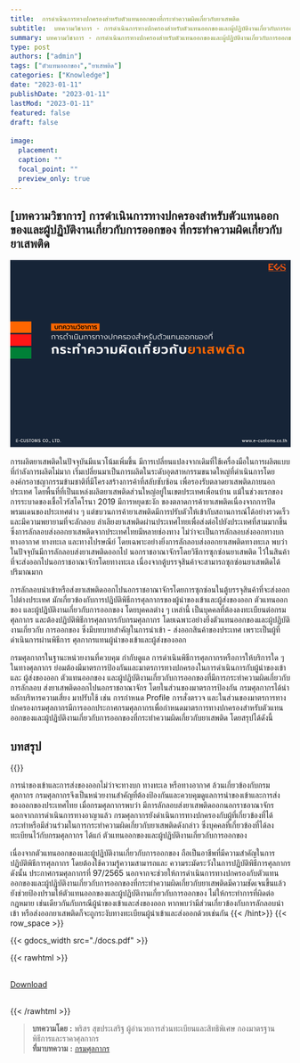 ```yaml
---
title:  การดำเนินการทางปกครองสำหรับตัวแทนออกของที่กระทำความผิดเกี่ยวกับยาเสพติด
subtitle:  บทความวิชาการ - การดำเนินการทางปกครองสำหรับตัวแทนออกของและผู้ปฏิบัติงานเกี่ยวกับการออกของ ที่กระทำความผิดเกี่ยวกับยาเสพติด
summary: บทความวิชาการ - การดำเนินการทางปกครองสำหรับตัวแทนออกของและผู้ปฏิบัติงานเกี่ยวกับการออกของ ที่กระทำความผิดเกี่ยวกับยาเสพติด
type: post
authors: ["admin"]
tags: ["ตัวแทนออกของ","ยาเสพติด"]
categories: ["Knowledge"]
date: "2023-01-11"
publishDate: "2023-01-11"
lastMod: "2023-01-11"
featured: false
draft: false

image:
  placement:
  caption: ""
  focal_point: ""
  preview_only: true
---
```


## [บทความวิชาการ] การดำเนินการทางปกครองสำหรับตัวแทนออกของและผู้ปฏิบัติงานเกี่ยวกับการออกของ ที่กระทำความผิดเกี่ยวกับยาเสพติด

![](featured.png)

การผลิตยาเสพติดในปัจจุบันมีแนวโน้มเพิ่มขึ้น มีการเปลี่ยนแปลงจากเดิมที่ใช้เครื่องมือในการผลิตแบบที่กำลังการผลิตไม่มาก เริ่มเปลี่ยนมาเป็นการผลิตในระดับอุตสาหกรรมขนาดใหญ่ที่ดำเนินการโดยองค์กรอาชญากรรมข้ามชาติที่มีโครงสร้างการค้าที่สลับซับซ้อน เพื่อรองรับตลาดยาเสพติดภายนอกประเทศ โดยพื้นที่ที่เป็นแหล่งผลิตยาเสพติดส่วนใหญ่อยู่ในเขตประเทศเพื่อนบ้าน แม้ในช่วงแรกของการระบาดของเชื้อไวรัสโคโรนา 2019 มีการหยุดชะงัก ของตลาดการค้ายาเสพติดเนื่องจากการปิดพรมแดนของประเทศต่าง ๆ แต่ขบวนการค้ายาเสพติดมีการปรับตัวให้เข้ากับสถานการณ์ได้อย่างรวดเร็ว และมีความพยายามที่จะลักลอบ ลําเลียงยาเสพติดผ่านประเทศไทยเพื่อส่งต่อไปยังประเทศที่สามมากขึ้น ซึ่งการลักลอบส่งออกยาเสพติดจากประเทศไทยมีหลายช่องทาง ไม่ว่าจะเป็นการลักลอบส่งออกทางบก ทางอากาศ ทางทะเล และทางไปรษณีย์ โดยเฉพาะอย่างยิ่งการลักลอบส่งออกยาเสพติดทางทะเล พบว่าในปัจจุบันมีการลักลอบส่งยาเสพติดออกไป นอกราชอาณาจักรโดยวิธีการซุกซ่อนยาเสพติด ไว้ในสินค้าที่จะส่งออกไปนอกราชอาณาจักรโดยทางทะเล เนื่องจากตู้บรรจุสินค้าจะสามารถซุกซ่อนยาเสพติดได้ปริมาณมาก

การลักลอบนําเข้าหรือส่งยาเสพติดออกไปนอกราชอาณาจักรโดยการซุกซ่อนในตู้บรรจุสินค้าที่จะส่งออก ไปต่างประเทศ มักเกี่ยวข้องกับการปฏิบัติพิธีการศุลกากรของผู้นําของเข้าและผู้ส่งของออก ตัวแทนออกของ และผู้ปฏิบัติงานเกี่ยวกับการออกของ โดยบุคคลต่าง ๆ เหล่านี้ เป็นบุคคลที่ต้องลงทะเบียนต่อกรมศุลกากร และต้องปฏิบัติพิธีการศุลกากรกับกรมศุลกากร โดยเฉพาะอย่างยิ่งตัวแทนออกของและผู้ปฏิบัติงานเกี่ยวกับ การออกของ ซึ่งมีบทบาทสำคัญในการนําเข้า - ส่งออกสินค้าของประเทศ เพราะเป็นผู้ที่ดำเนินการผ่านพิธีการ ศุลกากรแทนผู้นําของเข้าและผู้ส่งของออก

กรมศุลกากรในฐานะหน่วยงานที่ควบคุม กำกับดูแล การดำเนินพิธีการศุลกากรหรือการให้บริการใด ๆ ในทางศุลกากร ย่อมต้องมีมาตรการป้องกันและมาตรการทางปกครองในการดำเนินการกับผู้นําของเข้าและ ผู้ส่งของออก ตัวแทนออกของ และผู้ปฏิบัติงานเกี่ยวกับการออกของที่มีการกระทำความผิดเกี่ยวกับการลักลอบ ส่งยาเสพติดออกไปนอกราชอาณาจักร โดยในส่วนของมาตรการป้องกัน กรมศุลกากรได้นําหลักบริหารความเสี่ยง มาปรับใช้ เช่น การกำหนด Profile การสั่งตรวจ และในส่วนของมาตรการทางปกครองกรมศุลกากรมีการออกประกาศกรมศุลกากรเพื่อกำหนดมาตรการทางปกครองสำหรับตัวแทนออกของและผู้ปฏิบัติงานเกี่ยวกับการออกของที่กระทำความผิดเกี่ยวกับยาเสพติด โดยสรุปได้ดังนี้

## บทสรุป 

{{<hint success>}}

การนําของเข้าและการส่งของออกไม่ว่าจะทางบก ทางทะเล หรือทางอากาศ ล้วนเกี่ยวข้องกับกรมศุลกากร กรมศุลกากรจึงเป็นหน่วยงานสำคัญที่ต้องป้องกันและควบคุมดูแลการนําของเข้าและการส่งของออกของประเทศไทย เมื่อกรมศุลกากรพบว่า มีการลักลอบส่งยาเสพติดออกนอกราชอาณาจักร นอกจากการดำเนินการทางอาญาแล้ว กรมศุลกากรยังดำเนินการทางปกครองกับผู้ที่เกี่ยวข้องที่ได้กระทำหรือมีส่วนร่วมในการกระทำความผิดเกี่ยวกับยาเสพติดดังกล่าว ซึ่งบุคคลที่เกี่ยวข้องที่ได้ลงทะเบียนไว้กับกรมศุลกากร ได้แก่ ตัวแทนออกของและผู้ปฏิบัติงานเกี่ยวกับการออกของ 

เนื่องจากตัวแทนออกของและผู้ปฏิบัติงานเกี่ยวกับการออกของ ถือเป็นอาชีพที่มีความสำคัญในการปฏิบัติพิธีการศุลกากร โดยต้องใช้ความรู้ความสามารถและ ความระมัดระวังในการปฏิบัติพิธีการศุลกากร ดังนั้น ประกาศกรมศุลกากรที่ 97/2565 นอกจากจะช่วยให้การดำเนินการทางปกครองกับตัวแทนออกของและผู้ปฏิบัติงานเกี่ยวกับการออกของที่กระทำความผิดเกี่ยวกับยาเสพติดมีความชัดเจนขึ้นแล้ว ยังช่วยป้องปรามให้ตัวแทนออกของและผู้ปฏิบัติงานเกี่ยวกับการออกของ ไม่ให้กระทำการที่ผิดต่อกฎหมาย เช่นเดียวกันกับกรณีผู้นําของเข้าและส่งของออก หากพบว่ามีส่วนเกี่ยวข้องกับการลักลอบนําเข้า หรือส่งออกยาเสพติดก็จะถูกระงับทางทะเบียนผู้นําเข้าและส่งออกด้วยเช่นกัน
{{< /hint>}}
{{< row_space >}}

{{< gdocs_width src="./docs.pdf" >}}


{{< rawhtml >}}
<br>

<br>
<div class="article-tags">
<a class="badge badge-danger" href="./docs.pdf" target="_blank" id="download_files_new">Download</a>

</div>
<br>

{{< /rawhtml >}}


> **บทความโดย** **:** พริสร สุขประเสริฐ ผู้อํานวยการส่วนทะเบียนและสิทธิพิเศษ กองมาตรฐานพิธีการและราคาศุลกากร  
> **ที่มาบทความ** **:** [กรมศุลกากร](https://www.customs.go.th/cont_strc_simple_with_date.php?current_id=142329324149505f4b464a4f464b47)  